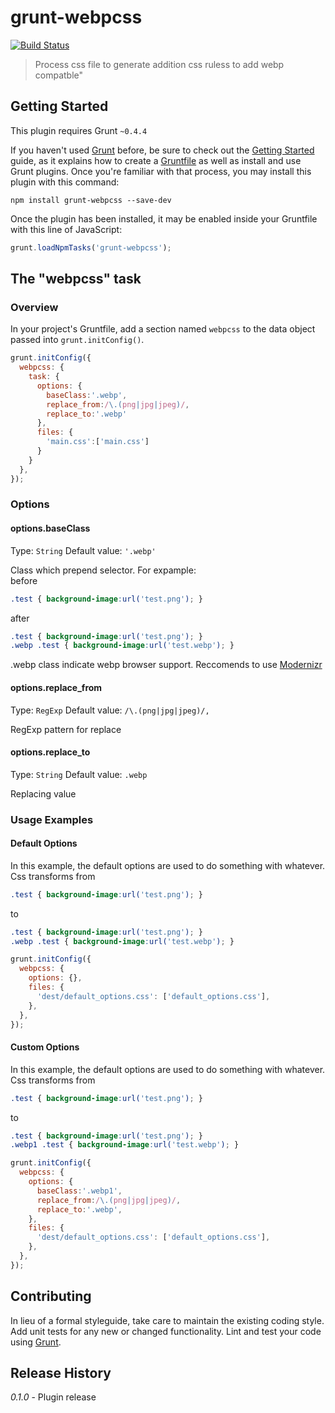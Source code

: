 # grunt-webpcss

[![Build Status](https://travis-ci.org/lexich/grunt-webpcss.svg?branch=master)](https://travis-ci.org/lexich/grunt-webpcss)

> Process css file to generate addition css ruless to add webp compatble"

## Getting Started
This plugin requires Grunt `~0.4.4`

If you haven't used [Grunt](http://gruntjs.com/) before, be sure to check out the [Getting Started](http://gruntjs.com/getting-started) guide, as it explains how to create a [Gruntfile](http://gruntjs.com/sample-gruntfile) as well as install and use Grunt plugins. Once you're familiar with that process, you may install this plugin with this command:

```shell
npm install grunt-webpcss --save-dev
```

Once the plugin has been installed, it may be enabled inside your Gruntfile with this line of JavaScript:

```js
grunt.loadNpmTasks('grunt-webpcss');
```

## The "webpcss" task

### Overview
In your project's Gruntfile, add a section named `webpcss` to the data object passed into `grunt.initConfig()`.

```js
grunt.initConfig({
  webpcss: {
    task: {
      options: {
        baseClass:'.webp',
        replace_from:/\.(png|jpg|jpeg)/,
        replace_to:'.webp'
      },
      files: {
        'main.css':['main.css']
      }
    }
  },
});
```

### Options

#### options.baseClass
Type: `String`
Default value: `'.webp'`

Class which prepend selector. For expample:  
before
```css
.test { background-image:url('test.png'); }
```

after
```css
.test { background-image:url('test.png'); }
.webp .test { background-image:url('test.webp'); }
```

.webp class indicate webp browser support. Reccomends to use [Modernizr](https://modernizr.com/‎)

#### options.replace_from
Type: `RegExp`
Default value: `/\.(png|jpg|jpeg)/,`

RegExp pattern for replace

#### options.replace_to
Type: `String`
Default value: `.webp`

Replacing value

### Usage Examples

#### Default Options
In this example, the default options are used to do something with whatever. 
Css transforms from
```css
.test { background-image:url('test.png'); }
```
to
```css
.test { background-image:url('test.png'); }
.webp .test { background-image:url('test.webp'); }
```


```js
grunt.initConfig({
  webpcss: {
    options: {},
    files: {
      'dest/default_options.css': ['default_options.css'],
    },
  },
});
```

#### Custom Options
In this example, the default options are used to do something with whatever. 
Css transforms from
```css
.test { background-image:url('test.png'); }
```
to
```css
.test { background-image:url('test.png'); }
.webp1 .test { background-image:url('test.webp'); }
```


```js
grunt.initConfig({
  webpcss: {
    options: {
      baseClass:'.webp1',
      replace_from:/\.(png|jpg|jpeg)/,
      replace_to:'.webp',
    },
    files: {
      'dest/default_options.css': ['default_options.css'],
    },
  },
});
```

## Contributing
In lieu of a formal styleguide, take care to maintain the existing coding style. Add unit tests for any new or changed functionality. Lint and test your code using [Grunt](http://gruntjs.com/).

## Release History
_0.1.0_ - Plugin release
